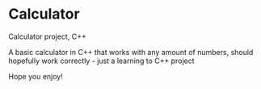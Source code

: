 # Calculator
Calculator project, C++

A basic calculator in C++ that works with any amount of numbers, should hopefully work correctly - just a learning to C++ project

Hope you enjoy!
